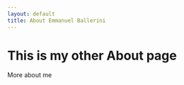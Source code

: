 ```yaml
---
layout: default
title: About Emmanuel Ballerini
---
```

# This is my other About page

More about me